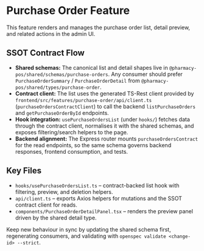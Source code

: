 # Purchase Order Feature

This feature renders and manages the purchase order list, detail preview, and related actions in the admin UI.

## SSOT Contract Flow

- **Shared schemas:** The canonical list and detail shapes live in `@pharmacy-pos/shared/schemas/purchase-orders`. Any consumer should prefer `PurchaseOrderSummary` / `PurchaseOrderDetail` from `@pharmacy-pos/shared/types/purchase-order`.
- **Contract client:** The list uses the generated TS-Rest client provided by `frontend/src/features/purchase-order/api/client.ts` (`purchaseOrdersContractClient`) to call the backend `listPurchaseOrders` and `getPurchaseOrderById` endpoints.
- **Hook integration:** `usePurchaseOrdersList` (under `hooks/`) fetches data through the contract client, normalises it with the shared schemas, and exposes filtering/search helpers to the page.
- **Backend alignment:** The Express router mounts `purchaseOrdersContract` for the read endpoints, so the same schema governs backend responses, frontend consumption, and tests.

## Key Files

- `hooks/usePurchaseOrdersList.ts` – contract-backed list hook with filtering, preview, and deletion helpers.
- `api/client.ts` – exports Axios helpers for mutations and the SSOT contract client for reads.
- `components/PurchaseOrderDetailPanel.tsx` – renders the preview panel driven by the shared detail type.

Keep new behaviour in sync by updating the shared schema first, regenerating consumers, and validating with `openspec validate <change-id> --strict`.
